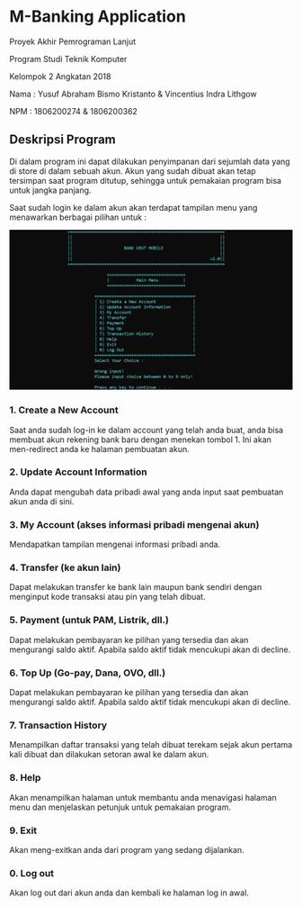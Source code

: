 # M-Banking Application
Proyek Akhir Pemrograman Lanjut 

Program Studi Teknik Komputer 

Kelompok 2 Angkatan 2018

Nama : Yusuf Abraham Bismo Kristanto & Vincentius Indra Lithgow

NPM : 1806200274 & 1806200362

## Deskripsi Program
Di dalam program ini dapat dilakukan penyimpanan dari sejumlah data yang di store di dalam sebuah akun. Akun yang sudah dibuat akan tetap tersimpan saat program ditutup, sehingga untuk pemakaian program bisa untuk jangka panjang. 

Saat sudah login ke dalam akun akan terdapat tampilan menu yang menawarkan berbagai pilihan untuk :

![Main Menu Interface](https://github.com/abkristanto/M-BankingApplication/blob/master/Menu.PNG)
### 1. Create a New Account
Saat anda sudah log-in ke dalam account yang telah anda buat, anda bisa membuat akun rekening bank baru dengan menekan tombol 1. Ini akan men-redirect anda ke halaman pembuatan akun.
  
### 2. Update Account Information
Anda dapat mengubah data pribadi awal yang anda input saat pembuatan akun anda di sini.

### 3. My Account (akses informasi pribadi mengenai akun)
Mendapatkan tampilan mengenai informasi pribadi anda.

### 4. Transfer (ke akun lain)
Dapat melakukan transfer ke bank lain maupun bank sendiri dengan menginput kode transaksi atau pin yang telah dibuat.

### 5. Payment (untuk PAM, Listrik, dll.)
Dapat melakukan pembayaran ke pilihan yang tersedia dan akan mengurangi saldo aktif. Apabila saldo aktif tidak mencukupi akan di decline.

### 6. Top Up (Go-pay, Dana, OVO, dll.)
Dapat melakukan pembayaran ke pilihan yang tersedia dan akan mengurangi saldo aktif. Apabila saldo aktif tidak mencukupi akan di decline.

### 7. Transaction History
Menampilkan daftar transaksi yang telah dibuat terekam sejak akun pertama kali dibuat dan dilakukan setoran awal ke dalam akun.

### 8. Help
Akan menampilkan halaman untuk membantu anda menavigasi halaman menu dan menjelaskan petunjuk untuk pemakaian program.

### 9. Exit
Akan meng-exitkan anda dari program yang sedang dijalankan.

### 0. Log out
Akan log out dari akun anda dan kembali ke halaman log in awal.


